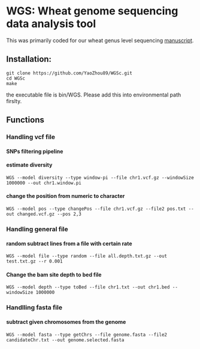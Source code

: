 # WGS: Wheat genome sequencing data analysis tool
This was primarily coded for our wheat genus level sequencing [manuscript](https://www.biorxiv.org/content/10.1101/2020.03.21.001362v1).
## Installation:
    git clone https://github.com/YaoZhou89/WGSc.git
    cd WGSc
    make
the executable file is bin/WGS. Please add this into environmental path firslty.

## Functions
### Handling vcf file
#### SNPs filtering pipeline

#### estimate diversity 
```shell
WGS --model diversity --type window-pi --file chr1.vcf.gz --windowSize 1000000 --out chr1.window.pi
```

####  change the position from numeric to character
```shell
WGS --model pos --type changePos --file chr1.vcf.gz --file2 pos.txt --out changed.vcf.gz --pos 2,3
```



### Handling general file

#### random subtract lines from a file with certain rate
```shell
WGS --model file --type random --file all.depth.txt.gz --out test.txt.gz --r 0.001
```

#### Change the bam site depth to bed file
```shell
WGS --model depth --type toBed --file chr1.txt --out chr1.bed --windowSize 1000000
```



### Handlling fasta file

#### subtract given chromosomes from the genome
```shell
WGS --model fasta --type getChrs --file genome.fasta --file2 candidateChr.txt --out genome.selected.fasta
```
